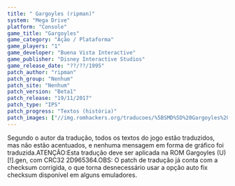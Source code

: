 ```yaml
---
title: " Gargoyles (ripman)"
system: "Mega Drive"
platform: "Console"
game_title: "Gargoyles"
game_category: "Ação / Plataforma"
game_players: "1"
game_developer: "Buena Vista Interactive"
game_publisher: "Disney Interactive Studios"
game_release_date: "??/??/1995"
patch_author: "ripman"
patch_group: "Nenhum"
patch_site: "Nenhum"
patch_version: "Beta1"
patch_release: "19/11/2017"
patch_type: "IPS"
patch_progress: "Textos (história)"
patch_images: ["//img.romhackers.org/traducoes/%5BSMD%5D%20Gargoyles%20-%20ripman%20-%201.png","//img.romhackers.org/traducoes/%5BSMD%5D%20Gargoyles%20-%20ripman%20-%202.png","//img.romhackers.org/traducoes/%5BSMD%5D%20Gargoyles%20-%20ripman%20-%203.png"]
---
```

Segundo o autor da tradução, todos os textos do jogo estão traduzidos, mas não estão acentuados, e nenhuma mensagem em forma de gráfico foi traduzida.ATENÇÃO:Esta tradução deve ser aplicada na ROM Gargoyles (U) [!].gen, com CRC32 2D965364.OBS: O patch de tradução já conta com a checksum corrigida, o que torna desnecessário usar a opção auto fix checksum disponível em alguns emuladores.